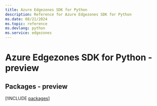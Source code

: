 ```yaml
---
title: Azure Edgezones SDK for Python
description: Reference for Azure Edgezones SDK for Python
ms.date: 08/21/2024
ms.topic: reference
ms.devlang: python
ms.service: edgezones
---
```

# Azure Edgezones SDK for Python - preview
## Packages - preview
[!INCLUDE [packages](edgezones-index.md)]